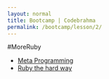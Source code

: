 ```yaml
---
layout: normal
title: Bootcamp | Codebrahma
permalink: /bootcamp/lesson/2/
---
```


#MoreRuby

* [Meta Programming](http://ruby-metaprogramming.rubylearning.com/)
* [Ruby the hard way](http://learnrubythehardway.org/book/)
